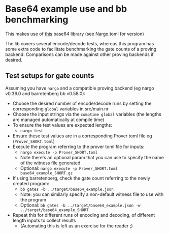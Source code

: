 # Base64 example use and bb benchmarking

This makes use of [this](https://github.com/noir-lang/noir_base64.git) base64 library (see Nargo.toml for version)

The lib covers several encode/decode tests, whereas this program has some extra code to facilitate benchmarking the gate counts of a proving backend. Comparisons can be made against other proving backends if desired.

## Test setups for gate counts

Assuming you have `nargo` and a compatible proving backend (eg nargo v0.36.0 and barretenberg bb v0.58.0):

- Choose the desired number of encode/decode runs by setting the corresponding `global` variables in src/main.nr
- Choose the input strings via the `comptime global` variables (the lengths are managed automatically at compile time)
- To ensure the test values are expected lengths:
  - `nargo test`
- Ensure these test values are in a corresponding Prover toml file eg (`Prover_SHORT.toml`)
- Execute the program referring to the prover toml file for inputs:
  - `nargo execute -p Prover_SHORT.toml`
  - Note there's an optional param that you can use to specify the name of the witness file generated
  - Optional: `nargo execute -p Prover_SHORT.toml base64_example_SHORT.gz`
- If using barretenberg, check the gate count referring to the newly created program:
  - `bb gates -b ../target/base64_example.json`
  - Note: you can similarly specify a non-default witness file to use with the program
  - Optional: `bb gates -b ../target/base64_example.json -w ../target/base64_example_SHORT`
- Repeat this for different runs of encoding and decoding, of different length inputs to collect results
  - (Automating this is left as an exercise for the reader ;)